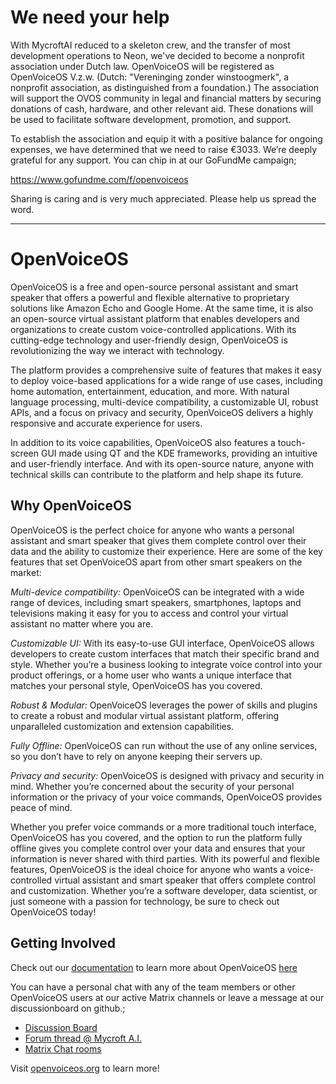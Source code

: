 # We need your help
With MycroftAI reduced to a skeleton crew, and the transfer of most development operations to Neon, we've decided to become a nonprofit association under Dutch law. OpenVoiceOS will be registered as OpenVoiceOS V.z.w. (Dutch: "Vereninging zonder winstoogmerk", a nonprofit association, as distinguished from a foundation.) The association will support the OVOS community in legal and financial matters by securing donations of cash, hardware, and other relevant aid. These donations will be used to facilitate software development, promotion, and support.

To establish the association and equip it with a positive balance for ongoing expenses, we have determined that we need to raise €3033. We’re deeply grateful for any support. You can chip in at our GoFundMe campaign;

https://www.gofundme.com/f/openvoiceos

Sharing is caring and is very much appreciated. Please help us spread the word.
<br><hr>
# OpenVoiceOS
OpenVoiceOS is a free and open-source personal assistant and smart speaker that offers a powerful and flexible alternative to proprietary solutions like Amazon Echo and Google Home. At the same time, it is also an open-source virtual assistant platform that enables developers and organizations to create custom voice-controlled applications. With its cutting-edge technology and user-friendly design, OpenVoiceOS is revolutionizing the way we interact with technology.

The platform provides a comprehensive suite of features that makes it easy to deploy voice-based applications for a wide range of use cases, including home automation, entertainment, education, and more. With natural language processing, multi-device compatibility, a customizable UI, robust APIs, and a focus on privacy and security, OpenVoiceOS delivers a highly responsive and accurate experience for users.

In addition to its voice capabilities, OpenVoiceOS also features a touch-screen GUI made using QT and the KDE frameworks, providing an intuitive and user-friendly interface. And with its open-source nature, anyone with technical skills can contribute to the platform and help shape its future.

## Why OpenVoiceOS
OpenVoiceOS is the perfect choice for anyone who wants a personal assistant and smart speaker that gives them complete control over their data and the ability to customize their experience. Here are some of the key features that set OpenVoiceOS apart from other smart speakers on the market:

*Multi-device compatibility:* OpenVoiceOS can be integrated with a wide range of devices, including smart speakers, smartphones, laptops and televisions making it easy for you to access and control your virtual assistant no matter where you are.

*Customizable UI:* With its easy-to-use GUI interface, OpenVoiceOS allows developers to create custom interfaces that match their specific brand and style. Whether you’re a business looking to integrate voice control into your product offerings, or a home user who wants a unique interface that matches your personal style, OpenVoiceOS has you covered.

*Robust & Modular:* OpenVoiceOS leverages the power of skills and plugins to create a robust and modular virtual assistant platform, offering unparalleled customization and extension capabilities.

*Fully Offline:* OpenVoiceOS can run without the use of any online services, so you don’t have to rely on anyone keeping their servers up.

*Privacy and security:* OpenVoiceOS is designed with privacy and security in mind. Whether you’re concerned about the security of your personal information or the privacy of your voice commands, OpenVoiceOS provides peace of mind.

Whether you prefer voice commands or a more traditional touch interface, OpenVoiceOS has you covered, and the option to run the platform fully offline gives you complete control over your data and ensures that your information is never shared with third parties. With its powerful and flexible features, OpenVoiceOS is the ideal choice for anyone who wants a voice-controlled virtual assistant and smart speaker that offers complete control and customization. Whether you’re a software developer, data scientist, or just someone with a passion for technology, be sure to check out OpenVoiceOS today!

## Getting Involved
Check out our [documentation](https://openvoiceos.github.io/community-docs/) to learn more about OpenVoiceOS [here](https://openvoiceos.github.io/community-docs/)

You can have a personal chat with any of the team members or other OpenVoiceOS users at our active Matrix channels or leave a message at our discussionboard on github.;
* [Discussion Board](https://github.com/OpenVoiceOS/OpenVoiceOS/discussions)
* [Forum thread @ Mycroft A.I.](https://community.mycroft.ai/t/openvoiceos-a-bare-minimal-production-type-of-os-based-on-buildroot/4708)
* [Matrix Chat rooms](https://matrix.to/#/!XFpdtmgyCoPDxOMPpH:matrix.org?via=matrix.org)

Visit [openvoiceos.org](https://openvoiceos.org) to learn more!
